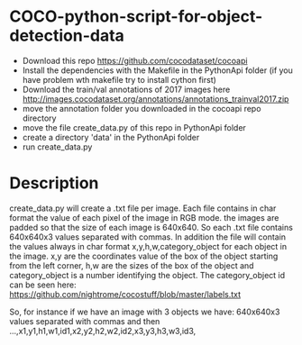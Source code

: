 # COCO-python-script-for-object-detection-data

- Download this repo https://github.com/cocodataset/cocoapi
- Install the dependencies with the Makefile in the PythonApi folder (if you have problem wth makefile try to install cython first)
- Download the train/val annotations of 2017 images here
http://images.cocodataset.org/annotations/annotations_trainval2017.zip
- move the annotation folder you downloaded in the cocoapi repo directory
- move the file create_data.py of this repo in PythonApi folder
- create a directory 'data' in the PythonApi folder
- run create_data.py

# Description

create_data.py will create a .txt file per image. Each file contains in char format the value of each pixel of the image
in RGB mode. the images are padded so that the size of each image is 640x640. So each .txt file contains 640x640x3 values
separated with commas. In addition the file will contain the values always in char format x,y,h,w,category_object for each object
in the image. x,y are the coordinates value of the box of the object starting from the left corner, h,w are the sizes of the box
of the object and category_object is a number identifying the object. The category_object id can be seen here:
https://github.com/nightrome/cocostuff/blob/master/labels.txt

So, for instance if we have an image with 3 objects we have:
640x640x3 values separated with commas and then   ...,x1,y1,h1,w1,id1,x2,y2,h2,w2,id2,x3,y3,h3,w3,id3,
